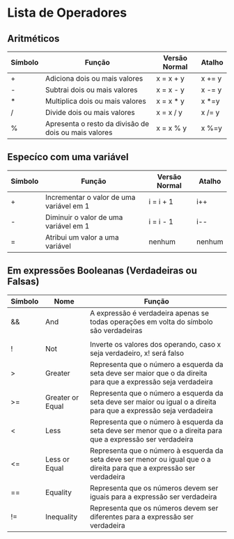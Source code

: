 # Lista de Operadores

## Aritméticos

| Símbolo | Função | Versão Normal | Atalho |
| --- | --- | --- | --- | 
| + | Adiciona dois ou mais valores | x = x + y | x += y |
| - | Subtrai dois ou mais valores | x = x - y | x -= y |
| * | Multiplica dois ou mais valores | x = x * y | x *=y |
| / | Divide dois ou mais valores | x = x / y | x /= y |
| % | Apresenta o resto da divisão de dois ou mais valores | x = x % y | x %=y |

## Especíco com uma variável

| Símbolo | Função | Versão Normal | Atalho |
| --- | --- | --- | --- |
| + | Incrementar o valor de uma variável em 1 | i = i + 1 | i++ |
| - | Diminuir o valor de uma variável em 1 | i = i - 1 | i-- |
| = | Atribui um valor a uma variável | nenhum | nenhum |

## Em expressões Booleanas (Verdadeiras ou Falsas)

| Símbolo | Nome | Função | 
| --- | --- | --- |
| && | And | A expressão é verdadeira apenas se todas operações em volta do símbolo são verdadeiras | 
| || | Or | Expressão é verdadeira se pelo menos uma das operações em volta do símbolo é verdadeira |
| ! | Not | Inverte os valores dos operando, caso x seja verdadeiro, x! será falso |
| > | Greater | Representa que o número a esquerda da seta deve ser maior que o da direita para que a expressão seja verdadeira  |
| >= | Greater or Equal | Representa que o número a esquerda da seta deve ser maior ou igual o a direita para que a expressão seja verdadeira |
| < | Less | Representa que o número à esquerda da seta deve ser menor que o a direita para que a expressão ser verdadeira |
| <= | Less or Equal | Representa que o número à esquerda da seta deve ser menor ou igual que o a direita para que a expressão ser verdadeira |
| == | Equality | Representa que os números devem ser iguais para a expressão ser verdadeira |
| != | Inequality | Representa que os números devem ser diferentes para a expressão ser verdadeira |
